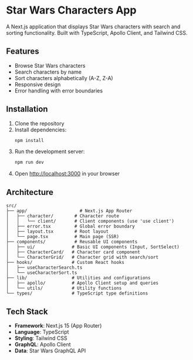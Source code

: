 # Star Wars Characters App

A Next.js application that displays Star Wars characters with search and sorting functionality. Built with TypeScript, Apollo Client, and Tailwind CSS.

## Features

- Browse Star Wars characters
- Search characters by name
- Sort characters alphabetically (A-Z, Z-A)
- Responsive design
- Error handling with error boundaries

## Installation

1. Clone the repository
2. Install dependencies:
   ```bash
   npm install
   ```
3. Run the development server:
   ```bash
   npm run dev
   ```
4. Open [http://localhost:3000](http://localhost:3000) in your browser

## Architecture

```
src/
├── app/                    # Next.js App Router
│   ├── character/        # Character route
│   │   └── client/       # Client components (use 'use client')
│   ├── error.tsx         # Global error boundary
│   ├── layout.tsx        # Root layout
│   └── page.tsx          # Main page (SSR)
├── components/           # Reusable UI components
│   ├── ui/              # Basic UI components (Input, SortSelect)
│   ├── CharacterCard/   # Character card component
│   └── CharacterGrid/   # Character grid with search/sort
├── hooks/               # Custom React hooks
│   ├── useCharacterSearch.ts
│   └── useCharacterSort.ts
├── lib/                 # Utilities and configurations
│   ├── apollo/          # Apollo Client setup and queries
│   └── utils/           # Utility functions
└── types/               # TypeScript type definitions
```

## Tech Stack

- **Framework**: Next.js 15 (App Router)
- **Language**: TypeScript
- **Styling**: Tailwind CSS
- **GraphQL**: Apollo Client
- **Data**: Star Wars GraphQL API

